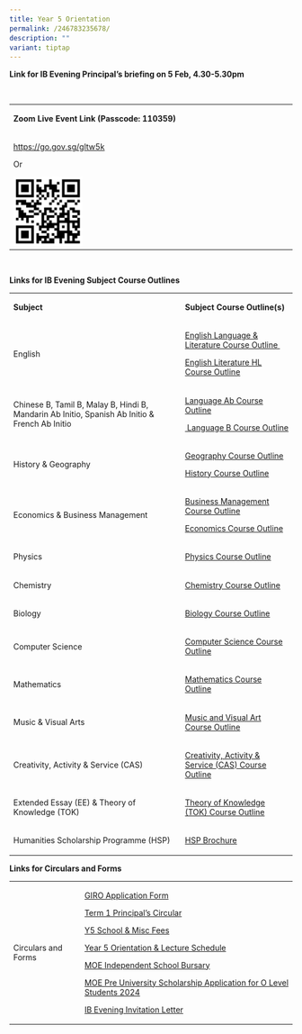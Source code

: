 ```yaml
---
title: Year 5 Orientation
permalink: /246783235678/
description: ""
variant: tiptap
---
```

<p><strong>Link for IB Evening Principal’s briefing&nbsp;on 5 Feb, 4.30-5.30pm</strong>
</p>
<p>&nbsp;</p>
<table>
<tbody>
<tr>
<td rowspan="1" colspan="1">
<p><strong>Zoom Live Event Link (Passcode: 110359)</strong>
</p>
</td>
</tr>
<tr>
<td rowspan="1" colspan="1">
<p><a href="https://go.gov.sg/gltw5k" rel="noopener noreferrer nofollow" target="_blank">https://go.gov.sg/gltw5k</a>
</p>
<p>Or</p>
<div class="isomer-image-wrapper">
<img style="width: 25%;" height="auto" width="100%" alt="" src="/images/QR_code.png">
</div>
</td>
</tr>
</tbody>
</table>
<p>&nbsp;</p>
<p></p>
<p><strong>Links for IB Evening Subject Course Outlines</strong>
</p>
<p></p>
<table>
<tbody>
<tr>
<td rowspan="1" colspan="1">
<p><strong>Subject</strong>
</p>
</td>
<td rowspan="1" colspan="1">
<p><strong>Subject Course Outline(s)</strong>
</p>
</td>
</tr>
<tr>
<td rowspan="1" colspan="1">
<p>English</p>
</td>
<td rowspan="1" colspan="1">
<p><a href="/files/IB%20Evening/Group_1_Language_and_Literature_Course_Outline_2024.pdf" rel="noopener noreferrer nofollow" target="_blank">English Language &amp; Literature Course Outline&nbsp;</a>
</p>
<p><a href="/files/IB%20Evening/Group_1_Literature_HL_Course_Outline_2024.pdf" rel="noopener noreferrer nofollow" target="_blank">English Literature HL Course Outline</a>
</p>
<p></p>
</td>
</tr>
<tr>
<td rowspan="1" colspan="1">
<p>Chinese B, Tamil B, Malay B, Hindi B, Mandarin Ab Initio, Spanish Ab Initio
&amp; French Ab Initio</p>
</td>
<td rowspan="1" colspan="1">
<p><a href="/files/IB%20Evening/Group_2_Language_Ab_Initio_Course_Outline_2024.pdf" rel="noopener noreferrer nofollow" target="_blank">Language Ab Course Outline</a>
</p>
<p><a href="/files/IB%20Evening/Group_2_Language_B_Course_Outlines_2024.pdf" rel="noopener noreferrer nofollow" target="_blank">&nbsp;Language B Course Outline</a>
</p>
</td>
</tr>
<tr>
<td rowspan="1" colspan="1">
<p>History &amp; Geography</p>
</td>
<td rowspan="1" colspan="1">
<p><a href="/files/IB%20Evening/Group_3_Geography_Course_Outline_2024.pdf" rel="noopener noreferrer nofollow" target="_blank">Geography Course Outline</a>
</p>
<p><a href="/files/IB%20Evening/Group_3_History_Course_Outline_2024.pdf" rel="noopener noreferrer nofollow" target="_blank">History Course Outline</a>
</p>
</td>
</tr>
<tr>
<td rowspan="1" colspan="1">
<p>Economics &amp; Business Management</p>
</td>
<td rowspan="1" colspan="1">
<p><a href="/files/IB%20Evening/Group_3_Business_Management_Course_Outline_2024.pdf" rel="noopener noreferrer nofollow" target="_blank">Business Management Course Outline</a>
</p>
<p><a href="/files/IB%20Evening/Group_3_Economics_Course_Outline_2024.pdf" rel="noopener noreferrer nofollow" target="_blank">Economics Course Outline</a>
</p>
</td>
</tr>
<tr>
<td rowspan="1" colspan="1">
<p>Physics</p>
</td>
<td rowspan="1" colspan="1">
<p><a href="/files/IB%20Evening/Group_4_Physics_Course_Outline_2024.pdf" rel="noopener noreferrer nofollow" target="_blank">Physics Course Outline</a>
</p>
</td>
</tr>
<tr>
<td rowspan="1" colspan="1">
<p>Chemistry</p>
</td>
<td rowspan="1" colspan="1">
<p><a href="/files/IB%20Evening/Group_4_Chemistry_Course_Outline_2024.pdf" rel="noopener noreferrer nofollow" target="_blank">Chemistry Course Outline</a>
</p>
</td>
</tr>
<tr>
<td rowspan="1" colspan="1">
<p>Biology</p>
</td>
<td rowspan="1" colspan="1">
<p><a href="/files/IB%20Evening/Group_4_Biology_Course_Outline_2024.pdf" rel="noopener noreferrer nofollow" target="_blank">Biology Course Outline</a>
</p>
</td>
</tr>
<tr>
<td rowspan="1" colspan="1">
<p>Computer Science</p>
</td>
<td rowspan="1" colspan="1">
<p><a href="/files/IB%20Evening/Group_4_Computer_Science_Course_Outline_2024.pdf" rel="noopener noreferrer nofollow" target="_blank">Computer Science Course Outline</a>
</p>
</td>
</tr>
<tr>
<td rowspan="1" colspan="1">
<p>Mathematics</p>
</td>
<td rowspan="1" colspan="1">
<p><a href="/files/IB%20Evening/Group_5_Mathematics_Course_Outline_2024.pdf" rel="noopener noreferrer nofollow" target="_blank">Mathematics Course Outline</a>
</p>
</td>
</tr>
<tr>
<td rowspan="1" colspan="1">
<p>Music &amp; Visual Arts</p>
</td>
<td rowspan="1" colspan="1">
<p><a href="/files/IB%20Evening/Group_6_Music_and_Visual_Art_Course_Outline_2024.pdf" rel="noopener noreferrer nofollow" target="_blank">Music and Visual Art Course Outline</a>
</p>
<p></p>
</td>
</tr>
<tr>
<td rowspan="1" colspan="1">
<p>Creativity, Activity &amp; Service (CAS)</p>
</td>
<td rowspan="1" colspan="1">
<p><a href="/files/IB%20Evening/IB_Core_CAS_Course_Outline_2024.pdf" rel="noopener noreferrer nofollow" target="_blank">Creativity, Activity &amp; Service (CAS) Course Outline</a>
</p>
</td>
</tr>
<tr>
<td rowspan="1" colspan="1">
<p>Extended Essay (EE) &amp; Theory of Knowledge (TOK)</p>
</td>
<td rowspan="1" colspan="1">
<p><a href="/files/IB%20Evening/IB_Core_TOK_Course_Outline_2024.pdf" rel="noopener noreferrer nofollow" target="_blank">Theory of Knowledge (TOK) Course Outline</a>
</p>
</td>
</tr>
<tr>
<td rowspan="1" colspan="1">
<p>Humanities Scholarship Programme (HSP)</p>
</td>
<td rowspan="1" colspan="1">
<p><a href="/files/IB%20Evening/Humanities_Scholarship_Programme_Course_Outlines_2024.pdf" rel="noopener noreferrer nofollow" target="_blank">HSP Brochure</a>
</p>
</td>
</tr>
</tbody>
</table>
<p><strong>Links for Circulars and Forms</strong>
</p>
<table>
<tbody>
<tr>
<td rowspan="1" colspan="1">
<p>Circulars and Forms</p>
</td>
<td rowspan="1" colspan="1">
<p><a href="/files/IB%20Evening/2024_GIRO_Application_Form.pdf" rel="noopener noreferrer nofollow" target="_blank">GIRO Application Form</a>
</p>
<p><a href="/files/IB%20Evening/2024_Term_1_Principal_s_Circular_final2.pdf" rel="noopener noreferrer nofollow" target="_blank">Term 1 Principal’s Circular</a>
</p>
<p><a href="/files/IB%20Evening/2024_Year_5_School___Misc_Fees.pdf" rel="noopener noreferrer nofollow" target="_blank">Y5 School &amp; Misc Fees</a>
</p>
<p><a href="/files/IB%20Evening/Orientation___Lecture_Schedule_2024__Student_Version_.pdf" rel="noopener noreferrer nofollow" target="_blank">Year 5 Orientation &amp; Lecture Schedule</a>
</p>
<p><a href="/files/IB Evening/2024_MOE_Independent_School_Bursary.pdf" rel="noopener noreferrer nofollow" target="_blank">MOE Independent School Bursary</a>
</p>
<p><a href="/files/IB Evening/MOE_Pre_University_Scholarship_Application_for_O_Level_Students_2024.pdf" rel="noopener noreferrer nofollow" target="_blank">MOE Pre University Scholarship Application for O Level Students 2024</a>
</p>
<p><a href="/files/IB Evening/IB_Evening_Invitation_Letter_2024.pdf" rel="noopener noreferrer nofollow" target="_blank">IB Evening Invitation Letter</a>
</p>
</td>
</tr>
</tbody>
</table>
<p></p>